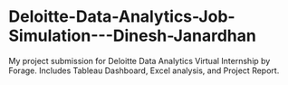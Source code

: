 # Deloitte-Data-Analytics-Job-Simulation---Dinesh-Janardhan
My project submission for Deloitte Data Analytics Virtual Internship by Forage. Includes Tableau Dashboard, Excel analysis, and Project Report.
